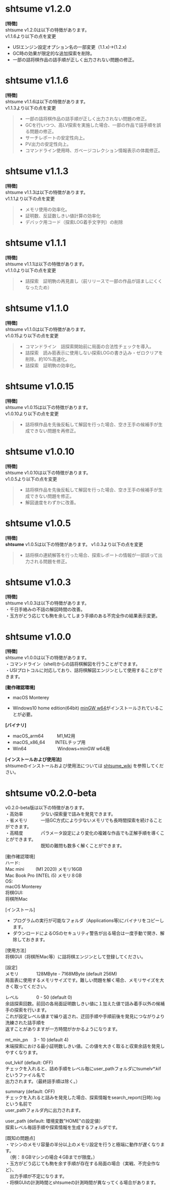 # shtsume v1.2.0

**[特徴]**  
shtsume v1.2.0は以下の特徴があります。  
v1.1.6より以下の点を変更  

* USIエンジン設定オプション名の一部変更（1.1.x)->(1.2.x)
* GC時の効果が限定的な追加探索を削除。
* 一部の詰将棋作品の詰手順が正しく出力されない問題の修正。


# shtsume v1.1.6

**[特徴]**  
shtsume v1.1.6は以下の特徴があります。  
v1.1.3より以下の点を変更  

> * 一部の詰将棋作品の詰手順が正しく出力されない問題の修正。
> * GCを行いつつ、高LV探索を実施した場合、一部の作品で詰手順を誤る問題の修正。
> * サーチレポートの安定性向上。
> * PV出力の安定性向上。
> * コマンドライン使用時、ガベージコレクション情報表示の体裁修正。

# shtsume v1.1.3

**[特徴]**  
shtsume v1.1.3は以下の特徴があります。  
v1.1.1より以下の点を変更  

> * メモリ使用の効率化。
> * 証明数、反証数しきい値計算の効率化  
> * デバック用コード（探索LOG着手文字列）の削除

# shtsume v1.1.1

**[特徴]**  
shtsume v1.1.1は以下の特徴があります。  
v1.1.0より以下の点を変更  

> * 詰探索　証明駒の再見直し（前リリースで一部の作品が詰ましにくくなったため）  

# shtsume v1.1.0

**[特徴]**  
shtsume v1.1.0は以下の特徴があります。  
v1.0.15より以下の点を変更  

> * コマンドライン　詰探索開始前に局面の合法性チェックを導入。  
> * 詰探索　読み筋表示に使用しない探索LOGの書き込み・ゼロクリアを削除。約10%高速化。  
> * 詰探索　証明駒の効率化。  


# shtsume v1.0.15

**[特徴]**  
shtsume v1.0.15は以下の特徴があります。  
v1.0.10より以下の点を変更  

> * 詰将棋作品を先後反転して解図を行った場合、空き王手の候補手が生成できない問題を再修正。    


# shtsume v1.0.10

**[特徴]**  
shtsume v1.0.10は以下の特徴があります。  
v1.0.5より以下の点を変更  

> * 詰将棋作品を先後反転して解図を行った場合、空き王手の候補手が生成できない問題を修正。  
> * 解図速度をわずかに改善。  

#  shtsume  v1.0.5

**[特徴]**  
**shtsume** v1.0.5は以下の特徴があります。 
v1.0.3より以下の点を変更 
> * 詰将棋の連続解答を行った場合、探索レポートの情報が一部誤って出力される問題を修正。   


#  shtsume  v1.0.3

**[特徴]**  
shtsume v1.0.3は以下の特徴があります。  
・千日手絡みの不詰の解図時間の改善。  
・玉方がどう応じても駒を余してしまう手順のある不完全作の結果表示変更。  


#  shtsume  v1.0.0

**[特徴]**  
shtsume v1.0.0は以下の特徴があります。  
・コマンドライン（shell)からの詰将棋解図を行うことができます。   
・USIプロトコルに対応しており、詰将棋解図エンジンとして使用することができます。  
    
**[動作確認環境]**
* macOS Monterey 

* Windows10 home edition(64bit) 
[minGW w64](https://www.mingw-w64.org/)がインストールされていることが必要。  
 
**[バイナリ]**
* macOS_arm64　　　M1,M2用  
* macOS_x86_64 　　INTELチップ用 
* Win64　　　　　　　Windows+minGW w64用

**[インストールおよび使用法]**  
shtsumeのインストールおよび使用法については
[shtsume_wiki](https://github.com/hkijin/shtsume/wiki)
を参照してください。
    
#  **shtsume  v0.2.0-beta**

v0.2.0-beta版は以下の特徴があります。  
・高効率　　　　少ない探索量で詰みを発見できます。  
・省メモリ　　　一括GC方式により少ないメモリでも長時間探索を続けることができます。  
・高精度　　　　パラメータ設定により変化の複雑な作品でも正解手順を導くことができます。  
　　　　　　　　既知の難問も数多く解くことができます。

[動作確認環境]  
ハード:  
Mac mini 　　 (M1 2020) メモリ16GB  
Mac Book Pro (INTEL i5) メモリ８GB  
OS:  
macOS Monterey    
将棋GUI:  
将棋所Mac  

[インストール]
- プログラムの実行が可能なフォルダ（Applications等)にバイナリをコピーします。
- ダウンロードによるOSのセキュリティ警告が出る場合は一度手動で開き、解除しておきます。

[使用方法]  
将棋GUI（将棋所Mac等）に詰将棋エンジンとして登録してください。

[設定]  
メモリ　　　　128MByte - 7168MByte (default 256M)  
局面表に使用するメモリサイズです。難しい問題を解く場合、メモリサイズを大きく取ってください。

レベル　　　　0 - 50 (default 0)  
余詰探索回数。前回の各局面証明数しきい値に１加えた値で詰み着手以外の候補手の探索を行います。  
これが設定レベル値まで繰り返され、迂回手順や手順前後を発見につながりより洗練された詰手順を  
返すことがありますが一方時間がかかるようになります。

mt_min_pn 　3 - 10 (default 4)  
末端探索における最小証明数しきい値。この値を大きく取ると収束余詰を発見しやすくなります。　

out_lvkif       (default: OFF)  
チェックを入れると、詰め手順をレベル毎にuser_pathフォルダにtsumelv*.kifというファイル名で  
出力されます。（最終詰手順は除く。）

summary      (default: OFF)  
チェックを入れると詰みを発見した場合、探索情報をsearch_report(日時).logという名前で  
user_pathフォルダ内に出力されます。

user_path    (default: 環境変数"HOME"の設定値）  
探索レベル毎詰手順や探索情報を生成するフォルダです。

[既知の問題点]  
・マシンのメモリ容量の半分以上のメモリ設定を行うと極端に動作が遅くなります。  
　（例：８GBマシンの場合４GBまでが限度。）  
・玉方がどう応じても駒を余す手順が存在する局面の場合（実戦、不完全作など）、  
　出力手順が不定になります。  
・将棋GUIの計測時間とshtsumeの計測時間が異なってくる場合があります。  
